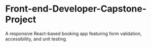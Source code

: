 # Front-end-Developer-Capstone-Project
A responsive React-based booking app  featuring form validation, accessibility, and unit testing.
